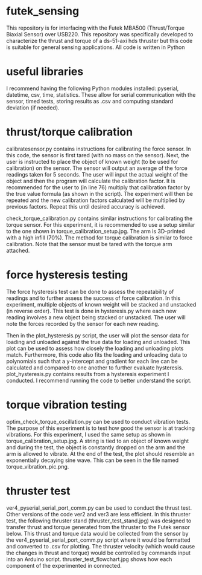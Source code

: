 # futek_sensing
This repository is for interfacing with the Futek MBA500 (Thrust/Torque Biaxial Sensor) over USB220. This repository was specifically developed to characterize the thrust and torque of a ds-51-axi hds thruster but this code is suitable for general sensing applications. All code is written in Python

# useful libraries
I recommend having the following Python modules installed: pyserial, datetime, csv, time, statistics. These allow for serial communication with the sensor, timed tests, storing results as .csv and computing standard deviation (if needed).

# thrust/torque calibration
calibratesensor.py contains instructions for calibrating the force sensor. In this code, the sensor is first tared (with no mass on the sensor). Next, the user is instructed to place the object of known weight (to be used for calibration) on the sensor. The sensor will output an average of the force readings taken for 5 seconds. The user will input the actual weight of the object and then the program will calculate the calibration factor. It is recommended for the user to (in line 76) multiply that calibration factor by the true value formula (as shown in the script). The experiment will then be repeated and the new calibration factors calculated will be multiplied by previous factors. Repeat this until desired accuracy is achieved.

check_torque_calibration.py contains similar instructions for calibrating the torque sensor. For this experiment, it is recommended to use a setup similar to the one shown in torque_calibration_setup.jpg. The arm is 3D-printed with a high infill (70%). The method for torque calibration is similar to force calibration. Note that the sensor must be tared with the torque arm attached.

# force hysteresis testing
The force hysteresis test can be done to assess the repeatability of readings and to further assess the success of force calibration. In this experiment, multiple objects of known weight will be stacked and unstacked (in reverse order). This test is done in hysteresis.py where each new reading involves a new object being stacked or unstacked. The user will note the forces recorded by the sensor for each new reading.

Then in the plot_hysteresis.py script, the user will plot the sensor data for loading and unloaded against the true data for loading and unloaded. This plot can be used to assess how closely the loading and unloading plots match. Furthermore, this code also fits the loading and unloading data to polynomials such that a y-intercept and gradient for each line can be calculated and compared to one another to further evaluate hysteresis. plot_hysteresis.py contains results from a hysteresis experiment I conducted. I recommend running the code to better understand the script.

# torque vibration testing
optim_check_torque_oscillation.py can be used to conduct vibration tests. The purpose of this experiment is to test how good the sensor is at tracking vibrations. For this experiment, I used the same setup as shown in torque_calibration_setup.jpg. A string is tied to an object of known weight and during the test, the object is constantly dropped on the arm and the arm is allowed to vibrate. At the end of the test, the plot should resemble an exponentially decaying sine wave. This can be seen in the file named torque_vibration_pic.png.

# thruster test
ver4_pyserial_serial_port_comm.py can be used to conduct the thrust test. Other versions of the code ver2 and ver3 are less efficient.
In this thruster test, the following thruster stand (thruster_test_stand.jpg) was designed to transfer thrust and torque generated from the thruster to the Futek sensor below. This thrust and torque data would be collected from the sensor by the ver4_pyserial_serial_port_comm.py script where it would be formatted and converted to .csv for plotting. The thruster velocity (which would cause the changes in thrust and torque) would be controlled by commands input into an Arduino script. thruster_test_flowchart.jpg shows how each component of the experimented in connected.
